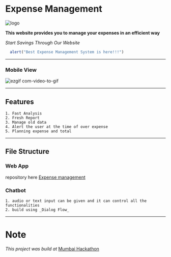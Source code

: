 # Expense Management

![logo](https://user-images.githubusercontent.com/47393160/54487041-cff2fa80-484d-11e9-8159-8de11d63459a.PNG)


**This website provides you to manage your expenses in an efficient way**
 
 *Start Savings Through Our Website* 

 ```javascript
   alert("Best Expense Management System is here!!!")
 ```  

---
### Mobile View

![ezgif com-video-to-gif](https://user-images.githubusercontent.com/47393160/54486830-f6636680-484a-11e9-8633-a3628c5e8518.gif)

---
## Features
    1. Fast Analysis
    2. Fresh Report
    3. Manage old data
    4. Alert the user at the time of over expense
    5. Planning expense and total

---

## File Structure
### Web App
repository here
[Expense management](https://github.com/rockankityadav/expense-manager)    
### Chatbot
    1. audio or text input can be given and it can control all the functionalities
    2. build using _Dialog Flow_
---

# Note
 _This project was build at_ [Mumbai Hackathon](https://github.com/MumbaiHackathon/)
